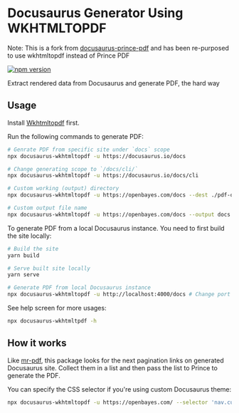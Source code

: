 # Docusaurus Generator Using WKHTMLTOPDF

Note: This is a fork from [docusaurus-prince-pdf](https://github.com/signcl/docusaurus-prince-pdf) and has been re-purposed to use wkhtmltopdf instead of Prince PDF

[![npm version](https://img.shields.io/npm/v/docusaurus-wkhtmltopdf.svg?style=flat)](https://www.npmjs.com/package/docusaurus-wkhtmltopdf)

Extract rendered data from Docusaurus and generate PDF, the hard way

## Usage

Install [Wkhtmltopdf](https://wkhtmltopdf.org) first.

Run the following commands to generate PDF:

```bash
# Genrate PDF from specific site under `docs` scope
npx docusaurus-wkhtmltopdf -u https://docusaurus.io/docs

# Change generating scope to `/docs/cli/`
npx docusaurus-wkhtmltopdf -u https://docusaurus.io/docs/cli

# Custom working (output) directory
npx docusaurus-wkhtmltopdf -u https://openbayes.com/docs --dest ./pdf-output

# Custom output file name
npx docusaurus-wkhtmltopdf -u https://openbayes.com/docs --output docs.pdf
```

To generate PDF from a local Docusaurus instance. You need to first build the site locally:

```bash
# Build the site
yarn build

# Serve built site locally
yarn serve

# Generate PDF from local Docusaurus instance
npx docusaurus-wkhtmltopdf -u http://localhost:4000/docs # Change port to your serving port
```

See help screen for more usages:

```bash
npx docusaurus-wkhtmltpdf -h
```

## How it works

Like [mr-pdf](https://github.com/kohheepeace/mr-pdf), this package looks for the next pagination links on generated Docusaurus site. Collect them in a list and then pass the list to Prince to generate the PDF.

You can specify the CSS selector if you're using custom Docusaurus theme:

```bash
npx docusaurus-wkhtmltopdf -u https://openbayes.com/ --selector 'nav.custom-pagination-item--next > a'
```
